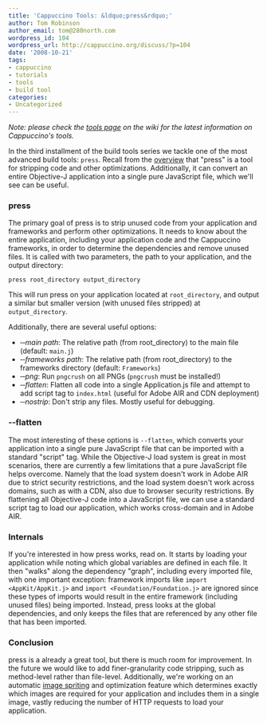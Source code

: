 ```yaml
---
title: 'Cappuccino Tools: &ldquo;press&rdquo;'
author: Tom Robinson
author_email: tom@280north.com
wordpress_id: 104
wordpress_url: http://cappuccino.org/discuss/?p=104
date: '2008-10-21'
tags:
- cappuccino
- tutorials
- tools
- build tool
categories:
- Uncategorized
---
```


_Note: please check the [tools page](https://github.com/cappuccino/cappuccino/wiki/tools) on the wiki for the latest information on Cappuccino's tools._

In the third installment of the build tools series we tackle one of the most advanced build tools: `press`. Recall from the [overview](/blog/2008/10/the-cappuccino-build-tools.html) that "press" is a tool for stripping code and other optimizations. Additionally, it can convert an entire Objective-J application into a single pure JavaScript file, which we'll see can be useful.

### press

The primary goal of press is to strip unused code from your application and frameworks and perform other optimizations. It needs to know about the entire application, including your application code and the Cappuccino frameworks, in order to determine the dependencies and remove unused files. It is called with two parameters, the path to your application, and the output directory:

    press root_directory output_directory

This will run press on your application located at `root_directory`, and output a similar but smaller version (with unused files stripped) at `output_directory`.

Additionally, there are several useful options:

* _‐‐main path_: The relative path (from root_directory) to the main file (default: `main.j`)
* _‐‐frameworks path_: The relative path (from root_directory) to the frameworks directory (default: `Frameworks`)
* _‐‐png_: Run `pngcrush` on all PNGs (`pngcrush` must be installed!)
* _‐‐flatten_: Flatten all code into a single Application.js file and attempt to add script tag to `index.html` (useful for Adobe AIR and CDN deployment)
* _‐‐nostrip_: Don't strip any files. Mostly useful for debugging.

### ‐‐flatten

The most interesting of these options is `‐‐flatten`, which converts your application into a single pure JavaScript file that can be imported with a standard "script" tag. While the Objective-J load system is great in most scenarios, there are currently a few limitations that a pure JavaScript file helps overcome. Namely that the load system doesn't work in Adobe AIR due to strict security restrictions, and the load system doesn't work across domains, such as with a CDN, also due to browser security restrictions. By flattening all Objective-J code into a JavaScript file, we can use a standard script tag to load our application, which works cross-domain and in Adobe AIR.

### Internals

If you're interested in how press works, read on. It starts by loading your application while noting which global variables are defined in each file. It then "walks" along the dependency "graph", including every imported file, with one important exception: framework imports like `import <AppKit/AppKit.j>` and `import <Foundation/Foundation.j>` are ignored since these types of imports would result in the entire framework (including unused files) being imported. Instead, press looks at the global dependencies, and only keeps the files that are referenced by any other file that has been imported.

### Conclusion

press is a already a great tool, but there is much room for improvement. In the future we would like to add finer-granularity code stripping, such as method-level rather than file-level. Additionally, we're working on an automatic [image spriting](http://www.alistapart.com/articles/sprites) and optimization feature which determines exactly which images are required for your application and includes them in a single image, vastly reducing the number of HTTP requests to load your application.

